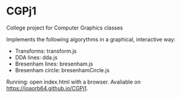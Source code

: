 # CGPj1
College project for Computer Graphics classes

Implements the following algorythms in a graphical, interactive way:

- Transforms: transform.js
- DDA lines: dda.js
- Bresenham lines: bresenham.js
- Bresenham circle: bresenhamCircle.js

Running: open index.html with a browser. Avaliable on https://joaorb64.github.io/CGPj1.
